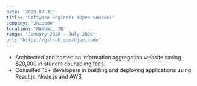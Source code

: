 ```yaml
---
date: '2020-07-31'
title: 'Software Engineer (Open Source)'
company: 'Unicode'
location: 'Mumbai, IN'
range: 'January 2020 - July 2020'
url: 'https://github.com/djunicode' 
---
```



- Architected and hosted an information aggregation website saving $20,000 in student counseling fees.
- Consulted 15+ developers in building and deploying applications using React.js, Node.js and AWS.